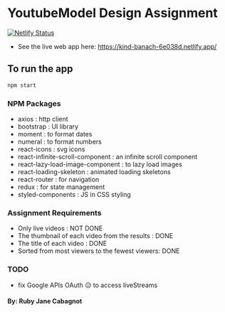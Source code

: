 # YoutubeModel Design Assignment
[![Netlify Status](https://api.netlify.com/api/v1/badges/8866248b-2e01-4053-92a8-638859bc330e/deploy-status)](https://app.netlify.com/sites/kind-banach-6e038d/deploys)
- See the live web app here: https://kind-banach-6e038d.netlify.app/


## To run the app
```zsh
npm start
```

### NPM Packages
- axios : http client
- bootstrap : UI library
- moment : to format dates
- numeral : to format numbers
- react-icons : svg icons
- react-infinite-scroll-component : an infinite scroll component
- react-lazy-load-image-component : to lazy load images
- react-loading-skeleton : animated loading skeletons
- react-router : for navigation
- redux : for state management
- styled-components : JS in CSS styling


### Assignment Requirements
- Only live videos : NOT DONE
- The thumbnail of each video from the results : DONE
- The title of each video : DONE
- Sorted from most viewers to the fewest viewers: DONE


### TODO
- fix Google APIs OAuth 😥 to access liveStreams

#### By: Ruby Jane Cabagnot
